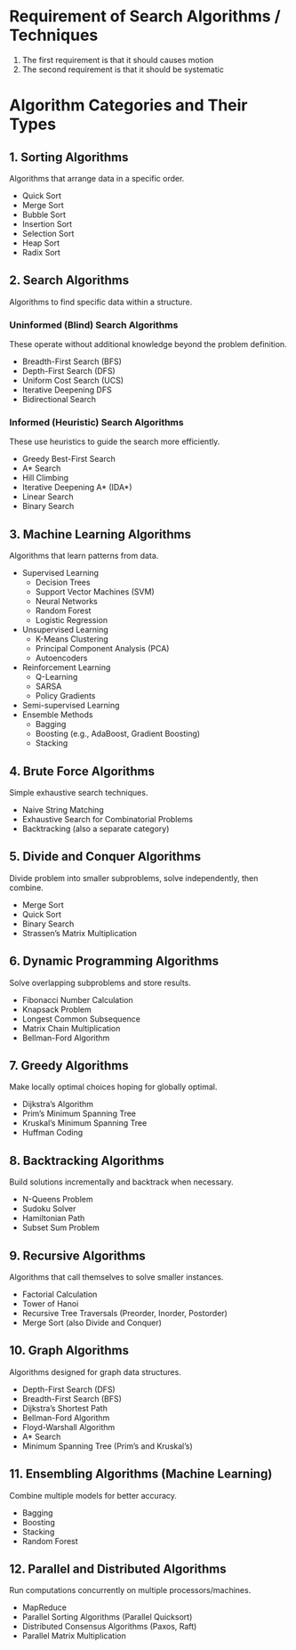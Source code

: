 # Requirement of Search Algorithms / Techniques

1. The first requirement is that it should causes motion
2. The second requirement is that it should be systematic

# Algorithm Categories and Their Types

## 1. Sorting Algorithms
Algorithms that arrange data in a specific order.
- Quick Sort
- Merge Sort
- Bubble Sort
- Insertion Sort
- Selection Sort
- Heap Sort
- Radix Sort

## 2. Search Algorithms
Algorithms to find specific data within a structure.

### Uninformed (Blind) Search Algorithms
These operate without additional knowledge beyond the problem definition.
- Breadth-First Search (BFS)
- Depth-First Search (DFS)
- Uniform Cost Search (UCS)
- Iterative Deepening DFS
- Bidirectional Search

### Informed (Heuristic) Search Algorithms
These use heuristics to guide the search more efficiently.
- Greedy Best-First Search
- A* Search
- Hill Climbing
- Iterative Deepening A* (IDA*)
- Linear Search
- Binary Search

## 3. Machine Learning Algorithms
Algorithms that learn patterns from data.
- Supervised Learning
  - Decision Trees
  - Support Vector Machines (SVM)
  - Neural Networks
  - Random Forest
  - Logistic Regression
- Unsupervised Learning
  - K-Means Clustering
  - Principal Component Analysis (PCA)
  - Autoencoders
- Reinforcement Learning
  - Q-Learning
  - SARSA
  - Policy Gradients
- Semi-supervised Learning
- Ensemble Methods
  - Bagging
  - Boosting (e.g., AdaBoost, Gradient Boosting)
  - Stacking

## 4. Brute Force Algorithms
Simple exhaustive search techniques.
- Naive String Matching
- Exhaustive Search for Combinatorial Problems
- Backtracking (also a separate category)

## 5. Divide and Conquer Algorithms
Divide problem into smaller subproblems, solve independently, then combine.
- Merge Sort
- Quick Sort
- Binary Search
- Strassen’s Matrix Multiplication

## 6. Dynamic Programming Algorithms
Solve overlapping subproblems and store results.
- Fibonacci Number Calculation
- Knapsack Problem
- Longest Common Subsequence
- Matrix Chain Multiplication
- Bellman-Ford Algorithm

## 7. Greedy Algorithms
Make locally optimal choices hoping for globally optimal.
- Dijkstra’s Algorithm
- Prim’s Minimum Spanning Tree
- Kruskal’s Minimum Spanning Tree
- Huffman Coding

## 8. Backtracking Algorithms
Build solutions incrementally and backtrack when necessary.
- N-Queens Problem
- Sudoku Solver
- Hamiltonian Path
- Subset Sum Problem

## 9. Recursive Algorithms
Algorithms that call themselves to solve smaller instances.
- Factorial Calculation
- Tower of Hanoi
- Recursive Tree Traversals (Preorder, Inorder, Postorder)
- Merge Sort (also Divide and Conquer)

## 10. Graph Algorithms
Algorithms designed for graph data structures.
- Depth-First Search (DFS)
- Breadth-First Search (BFS)
- Dijkstra’s Shortest Path
- Bellman-Ford Algorithm
- Floyd-Warshall Algorithm
- A* Search
- Minimum Spanning Tree (Prim’s and Kruskal’s)

## 11. Ensembling Algorithms (Machine Learning)
Combine multiple models for better accuracy.
- Bagging
- Boosting
- Stacking
- Random Forest

## 12. Parallel and Distributed Algorithms
Run computations concurrently on multiple processors/machines.
- MapReduce
- Parallel Sorting Algorithms (Parallel Quicksort)
- Distributed Consensus Algorithms (Paxos, Raft)
- Parallel Matrix Multiplication

